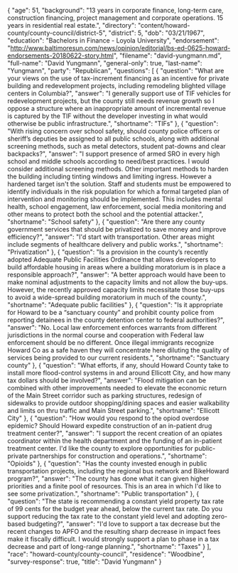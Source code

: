 {
  "age": 51,
  "background": "13 years in corporate finance, long-term care, construction financing, project management and corporate operations. 15 years in residential real estate.",
  "directory": "content/howard-county/county-council/district-5",
  "district": 5,
  "dob": "03/21/1967",
  "education": "Bachelors in Finance - Loyola University",
  "endorsement": "http://www.baltimoresun.com/news/opinion/editorial/bs-ed-0625-howard-endorsements-20180622-story.html",
  "filename": "david-yungmann.md",
  "full-name": "David Yungmann",
  "general-only": true,
  "last-name": "Yungmann",
  "party": "Republican",
  "questions": [
    {
      "question": "What are your views on the use of tax-increment financing as an incentive for private building and redevelopment projects, including remodeling blighted village centers in Columbia?",
      "answer": "I generally support use of TIF vehicles for redevelopment projects, but the county still needs revenue growth so I oppose a structure where an inappropriate amount of incremental revenue is captured by the TIF without the developer investing in what would otherwise be public infrastructure.",
      "shortname": "TIFs"
    },
    {
      "question": "With rising concern over school safety, should county police officers or sheriff’s deputies be assigned to all public schools, along with additional screening methods, such as metal detectors, student pat-downs and clear backpacks?",
      "answer": "I support presence of armed SRO in every high school and middle schools according to need/best practices.   I would consider additional screening methods.  Other important methods to harden the building including tinting windows and limiting ingress.  However a hardened target isn't the solution.  Staff and students must be empowered to identify individuals in the risk population for which a formal targeted plan of intervention and monitoring should be implemented.  This includes mental health, school engagement, law enforcement, social media monitoring and other means to protect both the school and the potential attacker.",
      "shortname": "School safety"
    },
    {
      "question": "Are there any county government services that should be privatized to save money and improve efficiency?",
      "answer": "I'd start with transportation.  Other areas might include segments of healthcare delivery and public works.",
      "shortname": "Privatization"
    },
    {
      "question": "Is a provision in the county’s recently adopted Adequate Public Facilities Ordinance that allows developers to build affordable housing in areas where a building moratorium is in place a responsible approach?",
      "answer": "A better approach would have been to make nominal adjustments to the capacity limits and not allow the buy-ups.  However, the recently approved capacity limits necessitate those buy-ups to avoid a wide-spread building moratorium in much of the county.",
      "shortname": "Adequate public facilities"
    },
    {
      "question": "Is it appropriate for Howard to be a “sanctuary county” and prohibit county police from reporting detainees in the county detention center to federal authorities?",
      "answer": "No.  Local law enforcement enforces warrants from different jurisdictions in the normal course and cooperation with Federal law enforcement should be no different.  Once illegal immigrants recognize Howard Co as a safe haven they will concentrate here diluting the quality of services being provided to our current residents.",
      "shortname": "Sanctuary county"
    },
    {
      "question": "What efforts, if any, should Howard County take to install more flood-control systems in and around Ellicott City, and how many tax dollars should be involved?",
      "answer": "Flood mitigation can be combined with other improvements needed to elevate the economic return of the Main Street corridor such as parking structures, redesign of sidewalks to provide outdoor shopping/dining spaces and easier walkability and limits on thru traffic and Main Street parking.",
      "shortname": "Ellicott City"
    },
    {
      "question": "How would you respond to the opiod overdose epidemic? Should Howard expedite construction of an in-patient drug treatment center?",
      "answer": "I support the recent creation of an opiates coordinator within the health department and the funding of an in-patient treatment center.  I'd like the county to explore opportunities for public-private partnerships for construction and operations.",
      "shortname": "Opioids"
    },
    {
      "question": "Has the county invested enough in public transportation projects, including the regional bus network and BikeHoward program?",
      "answer": "The county has done what it can given higher priorities and a finite pool of resources.  This is an area in which I'd like to see some privatization.",
      "shortname": "Public transportation"
    },
    {
      "question": "The state is recommending a constant yield property tax rate of 99 cents for the budget year ahead, below the current tax rate. Do you support reducing the tax rate to the constant yield level and adopting zero-based budgeting?",
      "answer": "I'd love to support a tax decrease but the recent changes to APFO and the resulting sharp decrease in impact fees make it fiscally difficult.  I would strongly support a plan to phase in a tax decrease and part of long-range planning.",
      "shortname": "Taxes"
    }
  ],
  "race": "howard-county/county-council",
  "residence": "Woodbine",
  "survey-response": true,
  "title": "David Yungmann"
}

